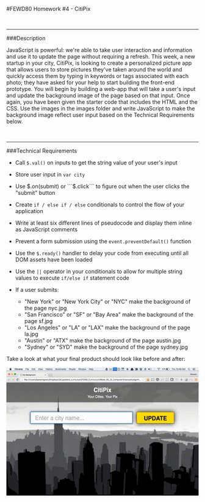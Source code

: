 #FEWD80 Homework #4 - CitiPix

<br>

---

###Description

JavaScript is powerful: we're able to take user interaction and information and use it to update the page without requiring a refresh. This week, a new startup in your city, CitiPix, is looking to create a personalized picture app that allows users to store pictures they've taken around the world and quickly access them by typing in keywords or tags associated with each photo; they have asked for your help to start building the front-end prototype. You will begin by building a web-app that will take a user's input and update the background image of the page based on that input. Once again, you have been given the starter code that includes the HTML and the CSS. Use the images in the images folder and write JavaScript to make the background image reflect user input based on the Technical Requirements below.

<br>

---

###Technical Requirements

- Call ```$.val()``` on inputs to get the string value of your user's input
- Store user input in ```var city```
- Use $.on(submit) or ```$.click``` to figure out when the user clicks the "submit" button
- Create ```if / else if / else``` conditionals to control the flow of your application
- Write at least six different lines of pseudocode and display them inline as JavaScript comments
- Prevent a form submission using the ```event.preventDefault()``` function
- Use the ```$.ready()``` handler to delay your code from executing until all DOM assets have been loaded
- Use the ```||``` operator in your conditionals to allow for multiple string values to execute ```if/else if``` statement code
- If a user submits:

  - "New York" or "New York City" or "NYC" make the background of the page nyc.jpg
  - "San Francisco" or "SF" or "Bay Area" make the background of the page sf.jpg
  - "Los Angeles" or "LA" or "LAX" make the background of the page la.jpg
  - "Austin" or "ATX" make the background of the page austin.jpg
  - "Sydney" or "SYD" make the background of the page sydney.jpg

Take a look at what your final product should look like before and after:

![deliverable](https://github.com/FEWD80/homework-04-citipix/blob/master/images/citipix.gif)
